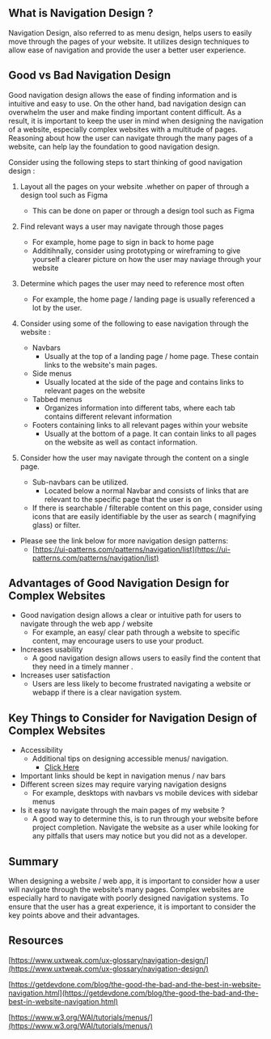 ## What is Navigation Design ?
Navigation Design, also referred to as menu design, helps users to easily move through the pages of your website. It utilizes design techniques to allow ease of navigation and provide the user a better user experience. 


## Good vs Bad Navigation Design 
Good navigation design allows the ease of finding information and is intuitive and easy to use. On the other hand, bad navigation design can overwhelm the user and make finding important content difficult.  As a result,  it is important to keep the user in mind when designing the navigation of a website, especially complex websites with a multitude of pages. Reasoning about how the user can navigate through the many pages of a website, can help lay the foundation to good navigation design. 

Consider using the following steps to start thinking of good navigation design  : 

1. Layout all the pages on your website .whether on paper of through a design tool such as Figma 
    * This can be done on paper or through a design tool such as Figma
      
2.  Find relevant ways a user may navigate through those pages 
     * For example, home page to sign in back to home page
     * Additihnally, consider using prototyping or wireframing to give yourself a clearer picture on how the user may naviage through your website
       
3. Determine which pages the user may need to reference most often
    * For example, the home page / landing page is usually referenced a lot by the user.
        
4. Consider using some of the following to ease navigation through the website :  
    * Navbars
        * Usually at the top of a landing page / home page. These contain links to the website's main pages. 
    * Side menus
        * Usually located at the side of the page and contains links to relevant pages on the website 
    * Tabbed menus
        * Organizes information into different tabs, where each tab contains different relevant information
    * Footers containing links to all relevant pages within your website 
        * Usually at the bottom of a page. It can contain links to all pages on the website as well as contact information.
          
5. Consider how the user may navigate through the content on a single page.
   * Sub-navbars can be utilized.
        * Located below a normal Navbar and  consists of links that are relevant to the specific page that the user is on 
    *  If there is searchable / filterable content on this page, consider using icons that are easily identifiable by the user as  search  ( magnifying glass) or filter. 
          
* Please see the link below for more navigation design patterns:
    * [https://ui-patterns.com/patterns/navigation/list](https://ui-patterns.com/patterns/navigation/list)
      

## Advantages of Good Navigation Design for Complex Websites  

* Good navigation design allows a clear or intuitive path for users to navigate through the web app / website  
    * For example, an easy/ clear path through a website to specific content, may encourage users to use your product.
* Increases usability 
    * A good navigation design allows users to easily find the content that they need in a timely manner . 
* Increases user satisfaction 
    * Users are less likely to become frustrated navigating a website or webapp if there is a clear navigation system.  
     


## Key Things to Consider for Navigation Design of Complex Websites 
* Accessibility 
    * Additional tips on designing accessible menus/ navigation.
        * [Click Here](https://www.w3.org/WAI/tutorials/menus/)
* Important links should be kept in navigation menus / nav bars
* Different screen sizes may require varying navigation designs 
    * For example, desktops  with navbars vs mobile devices with sidebar menus 
* Is it easy to navigate through the main pages of my website ?
    * A good way to determine this, is to run through your website before project completion. Navigate the website as a user while looking for any pitfalls that users may notice but you did not as a developer. 
  

## Summary  

When designing a website / web app, it is important to consider how a user will navigate through the website’s many pages. Complex websites are especially hard to navigate with poorly designed navigation systems. To ensure that the user has a great experience, it is important to consider the key points above and their advantages. 


## Resources 

[https://www.uxtweak.com/ux-glossary/navigation-design/](https://www.uxtweak.com/ux-glossary/navigation-design/)

[https://getdevdone.com/blog/the-good-the-bad-and-the-best-in-website-navigation.html](https://getdevdone.com/blog/the-good-the-bad-and-the-best-in-website-navigation.html)

[https://www.w3.org/WAI/tutorials/menus/](https://www.w3.org/WAI/tutorials/menus/)
